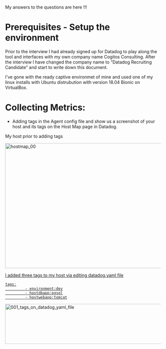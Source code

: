My answers to the questions are here !!!

# Prerequisites - Setup the environment
Prior to the interview I had already signed up for Datadog to play along the tool and interfaces with my own company name Cogitos Consulting. After the interview I have changed the company name to “Datadog Recruiting Candidate” and start to write down this document.

I've gone with the ready captive environmet of mine and used one of my linux installs with Ubuntu distrubution with version 18.04 Bionic on VirtualBox.

# Collecting Metrics:

* Adding tags in the Agent config file and show us a screenshot of your host and its tags on the Host Map page in Datadog.

My host prior to adding tags

<a data-flickr-embed="true" href="https://www.flickr.com/photos/187392514@N02/49649359148/in/dateposted-public/" title="hostmap_00"><img src="https://live.staticflickr.com/65535/49649359148_8620b9abcb_c.jpg" width="800" height="403" alt="hostmap_00">

I added three tags to my host via editing datadog.yaml file


```
tags:
         - environment:dev
         - hostdbapp:pgsql
         - hostwebapp:tomcat
```



<a data-flickr-embed="true" href="https://www.flickr.com/photos/187392514@N02/49649939656/in/dateposted-public/" title="001_tags_on_datadog_yaml_file"><img src="https://live.staticflickr.com/65535/49649939656_e1a86822f6_c.jpg" width="800" height="129" alt="001_tags_on_datadog_yaml_file">

